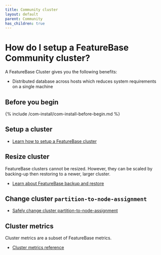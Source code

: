 ```yaml
---
title: Community cluster
layout: default
parent: Community
has_children: true
---
```


# How do I setup a FeatureBase Community cluster?

A FeatureBase Cluster gives you the following benefits:
* Distributed database across hosts which reduces system requirements on a single machine

<!--
WHY SETUP A CLUSTER?
-->

## Before you begin
{% include /com-install/com-install-before-begin.md %}


## Setup a cluster

* [Learn how to setup a FeatureBase cluster](/docs/community/com-cluster/com-cluster-setup)

## Resize cluster

FeatureBase clusters cannot be resized. However, they can be scaled by backing-up then restoring to a newer, larger cluster.

* [Learn about FeatureBase backup and restore](/docs/community/com-backup/com-backup-home)

## Change cluster `partition-to-node-assignment`

* [Safely change cluster partition-to-node-assignment](/docs/community/com-cluster-change-partition-node)

## Cluster metrics

Cluster metrics are a subset of FeatureBase metrics.

* [Cluster metrics reference](/docs/community/com-monitoring/com-monitoring-metrics-fb#cluster-metrics)
